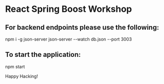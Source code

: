 # React Spring Boost Workshop

## For backend endpoints please use the following: 

npm i -g json-server
json-server --watch db.json --port 3003

## To start the application:

npm start

Happy Hacking!
